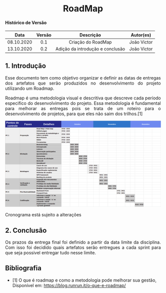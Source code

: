 # <center>RoadMap

#### Histórico de Versão
|    Data    | Versão | Descrição            | Autor(es)       |
| :--------: | :----: | :------------------: | :-------------: |
| 08.10.2020 |  0.1   | Criação do RoadMap | João Victor |
| 13.10.2020 | 0.2 | Adição da introdução e conclusão | João Victor |

<div align='justify'>

## 1. Introdução
Esse documento tem como objetivo organizar e definir as datas de entregas dos artefatos que serão produzidos no desenvolvimento do projeto utilizando um Roadmap.   

Roadmap é uma metodologia visual e descritiva que descreve cada período especifico do desenvolvimento do projeto. Essa metodologia é fundamental para melhorar as entregas pois se trata de um roteiro para o desenvolvimento de projetos, para que eles não saim dos trilhos.[1]


<img src="_media/prints/roadmap.png">

Cronograma está sujeito a alterações

## 2. Conclusão
Os prazos da entrega final foi definido a partir da data limite da disciplina. Com isso foi decidido quais artefatos serão entregues a cada sprint para que seja possivel entregar tudo nesse limite.  

</div>

## Bibliografia

* [1] O que é roadmap e como a metodologia pode melhorar sua gestão, Disponível em: https://blog.runrun.it/o-que-e-roadmap/
